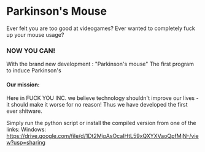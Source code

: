 # Parkinson's Mouse
Ever felt you are too good at videogames?
Ever wanted to completely fuck up your mouse usage?
### NOW YOU CAN!
With the brand new development : "Parkinson's mouse"
The first program to induce Parkinson's

#### Our mission:
Here in FUCK YOU INC. we believe technology shouldn't improve our lives - it should make it worse for no reason! Thus we have developed the first ever shitware.

Simply run the python script or install the compiled version from one of the links:
Windows: https://drive.google.com/file/d/1Dt2MipAsOcaIHtL59xQXYXVaoQpfMjN-/view?usp=sharing
